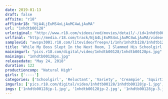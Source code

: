 ```yaml
---
date: 2019-01-13
draft: false
affsite: "r18"
afflinkr18: "NjA4LjEuMS4xLjAuMC4wLjAuMA"
url: "1nhdtb00128"
urloriginal: "http://www.r18.com/videos/vod/movies/detail/-/id=1nhdtb00128"
urlfinal: "http://media.r18.com/track/NjA4LjEuMS4xLjAuMC4wLjAuMA/videos/vod/movies/detail/-/id=1nhdtb00128"
samplevid: "awspv3001.r18.com/litevideo/freepv/1/1nh/1nhdtb128/1nhdtb128_dmb_w.mp4"
title: "While My Boss Slept In the Next Room, I Slammed His Schoolgirl Daughter Against The Wall And Pumped Her So Full Of Semen That Her Womb Was Flooded With My Creampie Cum 2"
mainimgurl: "pics.r18.com/digital/video/1nhdtb00128/1nhdtb00128ps.jpg"
mainimgs: "1nhdtb00128ps.jpg"
releasedate: "May 24, 2018"
duration: 122
productioncomp: "Natural High"
girls: ['----']
categories: ['Schoolgirl', 'Reluctant', 'Variety', 'Creampie', 'Squirting', 'Deep Throat', 'Hi-Def']
imgurls: ['pics.r18.com/digital/video/1nhdtb00128/1nhdtb00128jp-1.jpg', 'pics.r18.com/digital/video/1nhdtb00128/1nhdtb00128jp-2.jpg', 'pics.r18.com/digital/video/1nhdtb00128/1nhdtb00128jp-3.jpg', 'pics.r18.com/digital/video/1nhdtb00128/1nhdtb00128jp-4.jpg', 'pics.r18.com/digital/video/1nhdtb00128/1nhdtb00128jp-5.jpg', 'pics.r18.com/digital/video/1nhdtb00128/1nhdtb00128jp-6.jpg', 'pics.r18.com/digital/video/1nhdtb00128/1nhdtb00128jp-7.jpg', 'pics.r18.com/digital/video/1nhdtb00128/1nhdtb00128jp-8.jpg', 'pics.r18.com/digital/video/1nhdtb00128/1nhdtb00128jp-9.jpg', 'pics.r18.com/digital/video/1nhdtb00128/1nhdtb00128jp-10.jpg', 'pics.r18.com/digital/video/1nhdtb00128/1nhdtb00128jp-11.jpg', 'pics.r18.com/digital/video/1nhdtb00128/1nhdtb00128jp-12.jpg', 'pics.r18.com/digital/video/1nhdtb00128/1nhdtb00128jp-13.jpg', 'pics.r18.com/digital/video/1nhdtb00128/1nhdtb00128jp-14.jpg', 'pics.r18.com/digital/video/1nhdtb00128/1nhdtb00128jp-15.jpg', 'pics.r18.com/digital/video/1nhdtb00128/1nhdtb00128jp-16.jpg', 'pics.r18.com/digital/video/1nhdtb00128/1nhdtb00128jp-17.jpg', 'pics.r18.com/digital/video/1nhdtb00128/1nhdtb00128jp-18.jpg', 'pics.r18.com/digital/video/1nhdtb00128/1nhdtb00128jp-19.jpg', 'pics.r18.com/digital/video/1nhdtb00128/1nhdtb00128jp-20.jpg']
imgs: ['1nhdtb00128jp-1.jpg', '1nhdtb00128jp-2.jpg', '1nhdtb00128jp-3.jpg', '1nhdtb00128jp-4.jpg', '1nhdtb00128jp-5.jpg', '1nhdtb00128jp-6.jpg', '1nhdtb00128jp-7.jpg', '1nhdtb00128jp-8.jpg', '1nhdtb00128jp-9.jpg', '1nhdtb00128jp-10.jpg', '1nhdtb00128jp-11.jpg', '1nhdtb00128jp-12.jpg', '1nhdtb00128jp-13.jpg', '1nhdtb00128jp-14.jpg', '1nhdtb00128jp-15.jpg', '1nhdtb00128jp-16.jpg', '1nhdtb00128jp-17.jpg', '1nhdtb00128jp-18.jpg', '1nhdtb00128jp-19.jpg', '1nhdtb00128jp-20.jpg']
---
```

